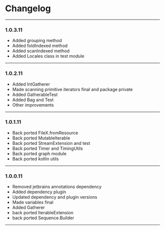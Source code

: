 # Changelog

---

### 1.0.3.11

- Added grouping method
- Added foldIndexed method
- Added scanIndexed method
- Added Locales class in test module

---

### 1.0.2.11

- Added IntGatherer
- Made scanning primitive iterators final and package private
- Added GatherableTest
- Added Bag and Test
- Other improvements

---

### 1.0.1.11

- Back ported FileX.fromResource
- Back ported MutableIterable
- Back ported StreamExtension and test
- Back ported Timer and TimingUtils
- Back ported graph module
- Back ported kotlin utils

---

### 1.0.0.11

- Removed jetbrains annotations dependency
- Added dependency plugin
- Updated dependency and plugin versions
- Made variables final
- Added Gatherer
- back ported IterableExtension
- back ported Sequence.Builder

---
